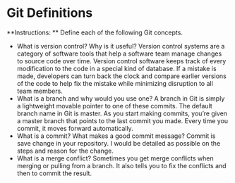 # Git Definitions

**Instructions: ** Define each of the following Git concepts.

* What is version control?  Why is it useful? Version control systems are a category of software tools that help a software team manage changes to source code over time. Version control software keeps track of every modification to the code in a special kind of database. If a mistake is made, developers can turn back the clock and compare earlier versions of the code to help fix the mistake while minimizing disruption to all team members.
* What is a branch and why would you use one? A branch in Git is simply a lightweight movable pointer to one of these commits. The default branch name in Git is master. As you start making commits, you’re given a master branch that points to the last commit you made. Every time you commit, it moves forward automatically.
* What is a commit? What makes a good commit message? Commit is save change in your repository.  I would be detailed as possible on the steps and reason for the change.
* What is a merge conflict? Sometimes you get merge conflicts when merging or pulling from a branch. It also tells you to fix the conflicts and then to commit the result. 